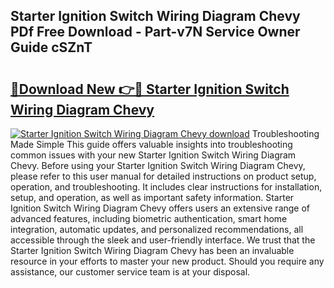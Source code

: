 ## Starter Ignition Switch Wiring Diagram Chevy PDf Free Download - Part-v7N Service Owner Guide cSZnT

# <h2><a href="http://dfigq0.blite.top/?on=Starter+Ignition+Switch+Wiring+Diagram+Chevy">🔗Download New 👉🔴 Starter Ignition Switch Wiring Diagram Chevy</a></h2>

[![Starter Ignition Switch Wiring Diagram Chevy download](https://i.imgur.com/lujVjoI.png)](http://dfigq0.blite.top/?on=Starter+Ignition+Switch+Wiring+Diagram+Chevy)
Troubleshooting Made Simple This guide offers valuable insights into troubleshooting common issues with your new Starter Ignition Switch Wiring Diagram Chevy. Before using your Starter Ignition Switch Wiring Diagram Chevy, please refer to this user manual for detailed instructions on product setup, operation, and troubleshooting. It includes clear instructions for installation, setup, and operation, as well as important safety information. Starter Ignition Switch Wiring Diagram Chevy offers users an extensive range of advanced features, including biometric authentication, smart home integration, automatic updates, and personalized recommendations, all accessible through the sleek and user-friendly interface. We trust that the Starter Ignition Switch Wiring Diagram Chevy has been an invaluable resource in your efforts to master your new product. Should you require any assistance, our customer service team is at your disposal.
